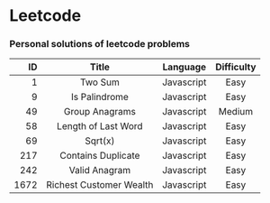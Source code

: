 # Leetcode

### Personal solutions of leetcode problems

| ID  |       Title        |  Language  | Difficulty |
|----:|:-----------------:|:----------:|:----------:|
|  1   |     Two Sum             | Javascript |    Easy    |
|  9   | Is Palindrome           | Javascript |    Easy    |
| 49   | Group Anagrams          | Javascript |   Medium   |
| 58   | Length of Last Word     | Javascript |    Easy    |
| 69   | Sqrt(x)                 | Javascript |    Easy    |
| 217  | Contains Duplicate      | Javascript |    Easy    |
| 242  | Valid Anagram           | Javascript |    Easy    |
| 1672 | Richest Customer Wealth | Javascript |    Easy    |


